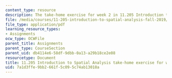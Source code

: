 ```yaml
---
content_type: resource
description: The take-home exercise for week 2 in 11.205 Introduction to Spatial Analysis.
file: /media/courses/11-205-introduction-to-spatial-analysis-fall-2019/7a1d3ffe9bb2661f5c095c74ab13018a_11.205f19_week_2_takehome.pdf
file_type: application/pdf
learning_resource_types:
- Assignments
ocw_type: OCWFile
parent_title: Assignments
parent_type: CourseSection
parent_uid: db4114e6-58df-9dbb-0a13-a29b18ce2e08
resourcetype: Document
title: 11.205 Introduction to Spatial Analysis take-home exercise for week 2
uid: 7a1d3ffe-9bb2-661f-5c09-5c74ab13018a
---
```

